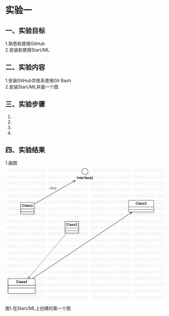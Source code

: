 
# 实验一

## 一、实验目标

1.熟悉和使用GitHub  
2.安装和使用StarUML  

## 二、实验内容

1.安装GitHub并练系使用Git Bash  
2.安装StarUML并画一个图  

## 三、实验步骤

1.  
2.  
3.  
4.  

## 四、实验结果

1.画图  
![我画的第一个UML图](./model01.jpg)  
图1.在StarUML上创建的第一个图
